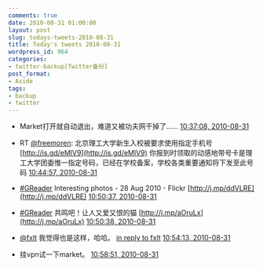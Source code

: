 ```yaml
---
comments: true
date: 2010-08-31 01:00:00
layout: post
slug: todays-tweets-2010-08-31
title: Today's tweets 2010-08-31
wordpress_id: 964
categories:
- twitter-backup[Twitter备份]
post_format:
- Aside
tags:
- backup
- twitter
---
```





  * Market打开就自动退出，难道又被功夫网干掉了...... [10:37:08, 2010-08-31](http://twitter.com/gfrog/statuses/22579651590)





  * RT [@freemoren](http://twitter.com/freemoren): 北京理工大学新生入校被要求使用指定手机号 [http://is.gd/eMlV9](http://is.gd/eMlV9) 你报到时领取的动感地带号卡是理工大学团委惟一指定号码，已经在学校备案，学校各类重要通知将下发至此号码 [10:44:57, 2010-08-31](http://twitter.com/gfrog/statuses/22580209358)





  * [#GReader](http://search.twitter.com/search?q=%23GReader) Interesting photos - 28 Aug 2010 - Flickr [http://j.mp/ddVLRE](http://j.mp/ddVLRE) [10:50:37, 2010-08-31](http://twitter.com/gfrog/statuses/22580619591)





  * [#GReader](http://search.twitter.com/search?q=%23GReader) 共鸣吧！让人又爱又恨的猫 [http://j.mp/aOruLx](http://j.mp/aOruLx) [10:50:38, 2010-08-31](http://twitter.com/gfrog/statuses/22580620186)





  * [@fxlt](http://twitter.com/fxlt) 我觉得也是这样，哈哈。 [in reply to fxlt](http://twitter.com/fxlt/statuses/22580398636) [10:54:13, 2010-08-31](http://twitter.com/gfrog/statuses/22580873918)





  * 挂vpn试一下market。 [10:58:51, 2010-08-31](http://twitter.com/gfrog/statuses/22581202214)




